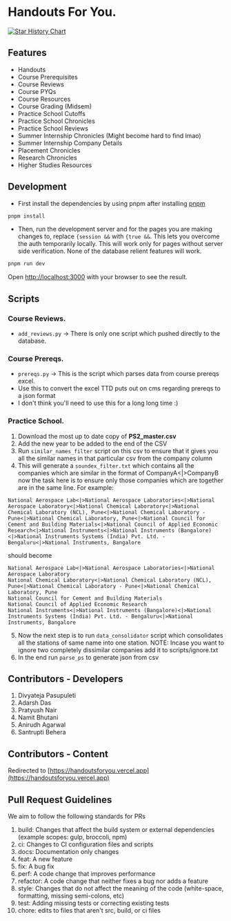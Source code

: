 # Handouts For You.

[![Star History Chart](https://api.star-history.com/svg?repos=thenicekat/handoutsforyou&type=Date)](https://star-history.com/#thenicekat/handoutsforyou&Date)

## Features
- Handouts
- Course Prerequisites
- Course Reviews
- Course PYQs
- Course Resources
- Course Grading (Midsem)
- Practice School Cutoffs
- Practice School Chronicles
- Practice School Reviews
- Summer Internship Chronicles (Might become hard to find lmao)
- Summer Internship Company Details
- Placement Chronicles
- Research Chronicles
- Higher Studies Resources

## Development
- First install the dependencies by using pnpm after installing [pnpm](https://pnpm.io/installation)
```bash
pnpm install
```

- Then, run the development server and for the pages you are making changes to, replace `{session &&` with `{true &&`. This lets you overcome the auth temporarily locally. This will work only for pages without server side verification. None of the database relient features will work.

```bash
pnpm run dev
```

Open [http://localhost:3000](http://localhost:3000) with your browser to see the result.

## Scripts
### Course Reviews.
- `add_reviews.py` -> There is only one script which pushed directly to the database.

### Course Prereqs.
- `prereqs.py` -> This is the script which parses data from course prereqs excel.
- Use this to convert the excel TTD puts out on cms regarding prereqs to a json format
- I don't think you'll need to use this for a long long time :)

### Practice School.

1. Download the most up to date copy of **PS2_master.csv**
2. Add the new year to be added to the end of the CSV
3. Run `similar_names_filter` script on this csv to ensure that it gives you all the similar names in that particular csv from the company column
4. This will generate a `soundex_filter.txt` which contains all the companies which are similar in the format of CompanyA<|>CompanyB now the task here is to ensure only those companies which are together are in the same line. For example:

```
National Aerospace Lab<|>National Aerospace Laboratories<|>National Aerospace Laboratory<|>National Chemical Laboratory<|>National Chemical Laboratory (NCL), Pune<|>National Chemical Laboratory - Pune<|>National Chemical Laboratory, Pune<|>National Council for Cement and Building Materials<|>National Council of Applied Economic Research<|>National Instruments<|>National Instruments (Bangalore)<|>National Instruments Systems (India) Pvt. Ltd. - Bengaluru<|>National Instruments, Bangalore
```

should become

```
National Aerospace Lab<|>National Aerospace Laboratories<|>National Aerospace Laboratory
National Chemical Laboratory<|>National Chemical Laboratory (NCL), Pune<|>National Chemical Laboratory - Pune<|>National Chemical Laboratory, Pune
National Council for Cement and Building Materials
National Council of Applied Economic Research
National Instruments<|>National Instruments (Bangalore)<|>National Instruments Systems (India) Pvt. Ltd. - Bengaluru<|>National Instruments, Bangalore
```

5. Now the next step is to run `data_consolidator` script which consolidates all the stations of same name into one station.
   NOTE: Incase you want to ignore two completely dissimilar companies add it to scripts/ignore.txt
6. In the end run `parse_ps` to generate json from csv

## Contributors - Developers
1. Divyateja Pasupuleti
2. Adarsh Das
3. Pratyush Nair
4. Namit Bhutani
5. Anirudh Agarwal
6. Santrupti Behera


## Contributors - Content
Redirected to [https://handoutsforyou.vercel.app](https://handoutsforyou.vercel.app)

## Pull Request Guidelines
We aim to follow the following standards for PRs
  1. build: Changes that affect the build system or external dependencies (example scopes: gulp, broccoli, npm)
  2. ci: Changes to CI configuration files and scripts
  3. docs: Documentation only changes
  4. feat: A new feature
  5. fix: A bug fix
  6. perf: A code change that improves performance
  7. refactor: A code change that neither fixes a bug nor adds a feature
  8. style: Changes that do not affect the meaning of the code (white-space, formatting, missing semi-colons, etc)
  9. test: Adding missing tests or correcting existing tests
  10. chore: edits to files that aren't src, build, or ci files
